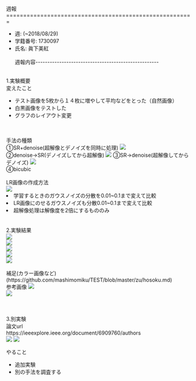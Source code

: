 週報 =======================================================  
* 週: (~2018/08/29)
* 学籍番号: 1730097 
* 氏名: 眞下美紅 <br><br>
週報内容----------------------------------------------------  <br>
<br>
1.実験概要<br>
変えたこと<ul>
<li>テスト画像を5枚から１４枚に増やして平均などをとった（自然画像）</li>
<li>白黒画像をテストした</li>
<li>グラフのレイアウト変更</li></ul>
<br><br>
手法の種類<br>
①SR+denoise(超解像とデノイズを同時に処理)
<img src="https://github.com/mashimomiku/TEST/blob/master/zu/deSR.bmp"><br>
②denoise→SR(デノイズしてから超解像)
<img src="https://github.com/mashimomiku/TEST/blob/master/zu/DenoSR.bmp"<br>
③SR→denoise(超解像してからデノイズ)
<img src="https://github.com/mashimomiku/TEST/blob/master/zu/SRdeno.bmp"><br>
④bicubic
<br><br>
LR画像の作成方法<br>
<img src="https://github.com/mashimomiku/TEST/blob/master/zu/LRsakusei.bmp"><br>
<li>学習するときのガウスノイズの分散を0.01~0.1まで変えて比較</li>
<li>LR画像にのせるガウスノイズも分散0.01~0.1まで変えて比較</li>
<li>超解像処理は解像度を2倍にするもののみ</li>
<br><br>
2.実験結果<br>
<img src="https://github.com/mashimomiku/TEST/blob/master/zu/noise001.bmp"><br>
<img src="https://github.com/mashimomiku/TEST/blob/master/zu/noise003.bmp"><br>
<img src="https://github.com/mashimomiku/TEST/blob/master/zu/noise005.bmp"><br>
<img src="https://github.com/mashimomiku/TEST/blob/master/zu/noise007.bmp"><br>
<img src="https://github.com/mashimomiku/TEST/blob/master/zu/noise01.bmp"><br>
<br>
補足(カラー画像など)
(https://github.com/mashimomiku/TEST/blob/master/zu/hosoku.md)
<br>
参考画像
<img src="https://github.com/mashimomiku/TEST/blob/master/zu/uncolor_kekka.bmp"><br>
<img src="https://github.com/mashimomiku/TEST/blob/master/zu/color_kekka.bmp"><br>
<br><br><br>
3.別実験<br>
論文url<br>
https://ieeexplore.ieee.org/document/6909760/authors  <br>
<img src="https://github.com/mashimomiku/TEST/blob/master/zu/0000881934">
<img src="https://github.com/mashimomiku/TEST/blob/master/zu/0000882137">
<br>



やること<ul>  
<li>追加実験</li>
<li>別の手法を調査する </li></ul>
